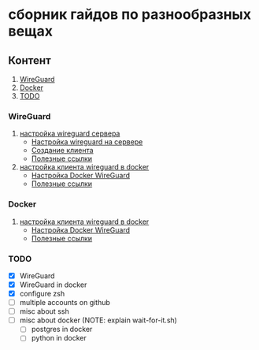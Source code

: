 # сборник гайдов по разнообразных вещах

## Контент

1. [WireGuard](#wireguard)
1. [Docker](#docker)
1. [TODO](#todo)

### WireGuard

1. [настройка wireguard сервера](./wireguard/wireguard.md)
    - [Настройка wireguard на сервере](./wireguard/wireguard.md#настройка-wireguard-на-сервере)
    - [Создание клиента](./wireguard/wireguard.md#создание-клиента)
    - [Полезные ссылки](./wireguard/wireguard.md#ссылки)
1. [настройка клиента wireguard в docker](./docker/docker_wireguard.md)
    - [Настройка Docker WireGuard](./docker/docker_wireguard.md#настройка-docker-wireguard)
    - [Полезные ссылки](./docker/docker_wireguard.md#links)

### Docker

1. [настройка клиента wireguard в docker](./docker/docker_wireguard.md)
    - [Настройка Docker WireGuard](./docker/docker_wireguard.md#настройка-docker-wireguard)
    - [Полезные ссылки](./docker/docker_wireguard.md#links)

### TODO

<!-- 
- [ ] Finish writing the project proposal
  - NOTE: Include budget estimation
- [ ] Implement user profile page
  - // Consider adding profile picture support
- [ ] Review codebase for legacy components
    > This might involve rewriting some modules -->

- [x] WireGuard
- [x] WireGuard in docker
- [x] configure zsh
- [ ] multiple accounts on github
- [ ] misc about ssh
- [ ] misc about docker (NOTE: explain wait-for-it.sh)
  - [ ] postgres in docker
  - [ ] python in docker
